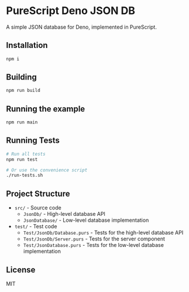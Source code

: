 # PureScript Deno JSON DB

A simple JSON database for Deno, implemented in PureScript.

## Installation

```bash
npm i
```

## Building

```bash
npm run build
```

## Running the example

```bash
npm run main
```

## Running Tests

```bash
# Run all tests
npm run test

# Or use the convenience script
./run-tests.sh
```

## Project Structure

- `src/` - Source code
  - `JsonDb/` - High-level database API
  - `JsonDatabase/` - Low-level database implementation
- `test/` - Test code
  - `Test/JsonDb/Database.purs` - Tests for the high-level database API
  - `Test/JsonDb/Server.purs` - Tests for the server component
  - `Test/JsonDatabase.purs` - Tests for the low-level database implementation

## License

MIT
